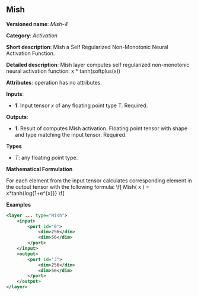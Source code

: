 ## Mish <a name="Mish"></a>

**Versioned name**: *Mish-4*

**Category**: *Activation*

**Short description**: Mish a Self Regularized Non-Monotonic Neural Activation Function.

**Detailed description**: Mish layer computes self regularized non-monotonic neural activation function: x * tanh(softplus(x))

**Attributes**: operation has no attributes.

**Inputs**:

*   **1**: Input tensor *x* of any floating point type T. Required.

**Outputs**:

*   **1**: Result of computes Mish activation. Floating point tensor with shape and type matching the input tensor. Required.

**Types**

* *T*: any floating point type.

**Mathematical Formulation**

   For each element from the input tensor calculates corresponding
    element in the output tensor with the following formula:
    \f[
    Mish( x ) = x*tanh{log{1+e^{x}}}
    \f]

**Examples**

```xml
<layer ... type="Mish">
    <input>
        <port id="0">
            <dim>256</dim>
            <dim>56</dim>
        </port>
    </input>
    <output>
        <port id="3">
            <dim>256</dim>
            <dim>56</dim>
        </port>
    </output>
</layer>
```